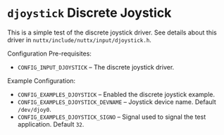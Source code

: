 # `djoystick` Discrete Joystick

This is a simple test of the discrete joystick driver. See details about
this driver in `nuttx/include/nuttx/input/djoystick.h`.

Configuration Pre-requisites:

  - `CONFIG_INPUT_DJOYSTICK` – The discrete joystick driver.

Example Configuration:

  - `CONFIG_EXAMPLES_DJOYSTICK` – Enabled the discrete joystick example.
  - `CONFIG_EXAMPLES_DJOYSTICK_DEVNAME` – Joystick device name. Default
    `/dev/djoy0`.
  - `CONFIG_EXAMPLES_DJOYSTICK_SIGNO` – Signal used to signal the test
    application. Default `32`.
